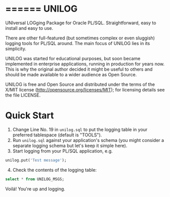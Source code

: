 ======
UNILOG
======

UNIversal LOGging Package for Oracle PL/SQL. Straightforward, easy to install and easy to use.

There are other full-featured (but sometimes complex or even sluggish) logging tools for PL/SQL around. The main focus of UNILOG lies in its simplicity.

UNILOG was started for educational purposes, but soon became implemented in enterprise applications, running in production for years now. This is why the original author decided it might be useful to others and should be made available to a wider audience as Open Source.

UNILOG is free and Open Source and distributed under the terms of the X/MIT license (http://opensource.org/licenses/MIT); for licensing details see the file LICENSE.

# Quick Start
1. Change Line No. 19 in `unilog.sql` to put the logging table in your preferred tablespace (default is "TOOLS").
2. Run  `unilog.sql` against your application's schema (you might consider a separate logging schema but let's keep it simple here).
3. Start logging from your PL/SQL application, e.g.
```sql
unilog.put('Test message'); 
```
4. Check the contents of the logging table:
```sql
select * from UNILOG_MSGS; 
```
Voilá! You're up and logging.
